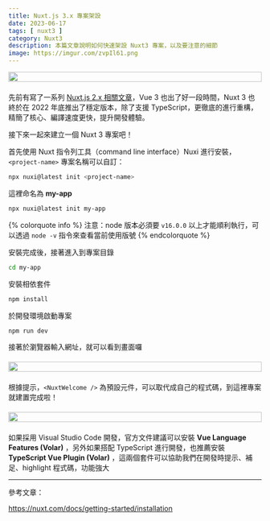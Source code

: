 ```yaml
---
title: Nuxt.js 3.x 專案架設
date: 2023-06-17
tags: [ nuxt3 ]
category: Nuxt3
description: 本篇文章說明如何快速架設 Nuxt3 專案，以及要注意的細節
image: https://imgur.com/zvpIl61.png
---
```


<div style="display: flex; justify-content: center; margin: 0 0 20px;">
    <img style="width: 100%; max-width: 600px;" src="https://imgur.com/zvpIl61.png">
</div>

先前有寫了一系列 [Nuxt.js 2.x 相關文章](https://clairechang.tw/categories/Nuxt/)，Vue 3 也出了好一段時間，Nuxt 3 也終於在 2022 年底推出了穩定版本，除了支援 TypeScript，更徹底的進行重構，精簡了核心、編譯速度更快，提升開發體驗。

接下來一起來建立一個 Nuxt 3 專案吧！

<!-- more -->

首先使用 Nuxt 指令列工具（command line interface）Nuxi 進行安裝，`<project-name>` 專案名稱可以自訂：

```bash
npx nuxi@latest init <project-name>
```

這裡命名為 **my-app**

```bash
npx nuxi@latest init my-app
```

{% colorquote info %}
注意：node 版本必須要 `v16.0.0` 以上才能順利執行，可以透過 `node -v` 指令來查看當前使用版號
{% endcolorquote %}

安裝完成後，接著進入到專案目錄

```bash
cd my-app
```

安裝相依套件

```bash
npm install
```

於開發環境啟動專案

```bash
npm run dev
```

接著於瀏覽器輸入網址，就可以看到畫面囉

<div style="display: flex; justify-content: left; margin: 20px 0;">
    <img style="width: 100%; max-width: 100%;" src="https://imgur.com/RxerC1x.png">
</div>

根據提示，`<NuxtWelcome />` 為預設元件，可以取代成自己的程式碼，到這裡專案就建置完成啦！

<div style="display: flex; justify-content: left; margin: 20px 0;">
    <img style="width: 100%; max-width: 100%;" src="https://imgur.com/IWEfyjV.png">
</div>

如果採用 Visual Studio Code 開發，官方文件建議可以安裝 **Vue Language Features (Volar)** ，另外如果搭配 TypeScript 進行開發，也推薦安裝 **TypeScript Vue Plugin (Volar)** ，這兩個套件可以協助我們在開發時提示、補足、highlight 程式碼，功能強大

---

參考文章：

https://nuxt.com/docs/getting-started/installation